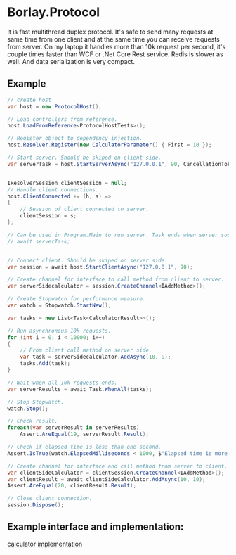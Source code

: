 # Borlay.Protocol
It is fast multithread duplex protocol. It's safe to send many requests at same time from one client and at the same time you can receive requests from server. 
On my laptop it handles more than 10k request per second, it's couple times faster than WCF or .Net Core Rest service. Redis is slower as well. And data serialization is very compact.

## Example

```cs
// create host
var host = new ProtocolHost();

// Load controllers from reference.
host.LoadFromReference<ProtocolHostTests>();

// Register object to dependency injection.
host.Resolver.Register(new CalculatorParameter() { First = 10 });

// Start server. Should be skiped on client side.
var serverTask = host.StartServerAsync("127.0.0.1", 90, CancellationToken.None);


IResolverSession clientSession = null;
// Handle client connections.
host.ClientConnected += (h, s) =>
{
    // Session of client connected to server.
    clientSession = s;
};

// Can be used in Program.Main to run server. Task ends when server socket stops listening.
// await serverTask;


// Connect client. Should be skiped on server side.
var session = await host.StartClientAsync("127.0.0.1", 90);

// Create channel for interface to call method from client to server.
var serverSidecalculator = session.CreateChannel<IAddMethod>();

// Create Stopwatch for performance measure.
var watch = Stopwatch.StartNew();

var tasks = new List<Task<CalculatorResult>>();

// Run asynchronous 10k requests.
for (int i = 0; i < 10000; i++)
{
    // From client call method on server side.
    var task = serverSidecalculator.AddAsync(10, 9);
    tasks.Add(task);
}

// Wait when all 10k requests ends.
var serverResults = await Task.WhenAll(tasks);

// Stop Stopwatch.
watch.Stop();

// Check result.
foreach(var serverResult in serverResults)
    Assert.AreEqual(19, serverResult.Result);

// Check if elapsed time is less than one second.
Assert.IsTrue(watch.ElapsedMilliseconds < 1000, $"Elapsed time is more than one second. Elapsed time in milliseconds:{watch.ElapsedMilliseconds}");

// Create channel for interface and call method from server to client.
var clientSideCalculator = clientSession.CreateChannel<IAddMethod>();
var clientResult = await clientSideCalculator.AddAsync(10, 10);
Assert.AreEqual(20, clientResult.Result);

// Close client connection.
session.Dispose();

```

## Example interface and implementation:
[calculator implementation](https://github.com/Borlay/Borlay.Protocol/blob/master/Borlay.Protocol/Borlay.Protocol.Tests/TestData.cs)

